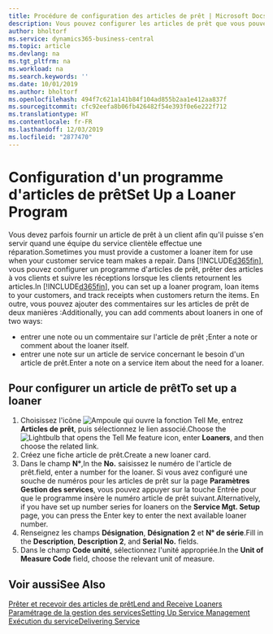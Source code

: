 ```yaml
---
title: Procédure de configuration des articles de prêt | Microsoft Docs
description: Vous pouvez configurer les articles de prêt que vous pouvez prêter aux clients afin de remplacer les articles de service lors de leur maintenance.
author: bholtorf
ms.service: dynamics365-business-central
ms.topic: article
ms.devlang: na
ms.tgt_pltfrm: na
ms.workload: na
ms.search.keywords: ''
ms.date: 10/01/2019
ms.author: bholtorf
ms.openlocfilehash: 494f7c621a141b84f104ad855b2aa1e412aa837f
ms.sourcegitcommit: cfc92eefa8b06fb426482f54e393f0e6e222f712
ms.translationtype: HT
ms.contentlocale: fr-FR
ms.lasthandoff: 12/03/2019
ms.locfileid: "2877470"
---
```

# <a name="set-up-a-loaner-program"></a><span data-ttu-id="e0968-103">Configuration d'un programme d'articles de prêt</span><span class="sxs-lookup"><span data-stu-id="e0968-103">Set Up a Loaner Program</span></span>
<span data-ttu-id="e0968-104">Vous devez parfois fournir un article de prêt à un client afin qu'il puisse s'en servir quand une équipe du service clientèle effectue une réparation.</span><span class="sxs-lookup"><span data-stu-id="e0968-104">Sometimes you must provide a customer a loaner item for use when your customer service team makes a repair.</span></span> <span data-ttu-id="e0968-105">Dans [!INCLUDE[d365fin](includes/d365fin_md.md)], vous pouvez configurer un programme d'articles de prêt, prêter des articles à vos clients et suivre les réceptions lorsque les clients retournent les articles.</span><span class="sxs-lookup"><span data-stu-id="e0968-105">In [!INCLUDE[d365fin](includes/d365fin_md.md)], you can set up a loaner program, loan items to your customers, and track receipts when customers return the items.</span></span> <span data-ttu-id="e0968-106">En outre, vous pouvez ajouter des commentaires sur les articles de prêt de deux manières :</span><span class="sxs-lookup"><span data-stu-id="e0968-106">Additionally, you can add comments about loaners in one of two ways:</span></span>  
  
* <span data-ttu-id="e0968-107">entrer une note ou un commentaire sur l'article de prêt ;</span><span class="sxs-lookup"><span data-stu-id="e0968-107">Enter a note or comment about the loaner itself.</span></span>  
* <span data-ttu-id="e0968-108">entrer une note sur un article de service concernant le besoin d'un article de prêt.</span><span class="sxs-lookup"><span data-stu-id="e0968-108">Enter a note on a service item about the need for a loaner.</span></span>  

## <a name="to-set-up-a-loaner"></a><span data-ttu-id="e0968-109">Pour configurer un article de prêt</span><span class="sxs-lookup"><span data-stu-id="e0968-109">To set up a loaner</span></span>  
1. <span data-ttu-id="e0968-110">Choisissez l'icône ![Ampoule qui ouvre la fonction Tell Me](media/ui-search/search_small.png "Dites-moi ce que vous voulez faire"), entrez **Articles de prêt**, puis sélectionnez le lien associé.</span><span class="sxs-lookup"><span data-stu-id="e0968-110">Choose the ![Lightbulb that opens the Tell Me feature](media/ui-search/search_small.png "Tell me what you want to do") icon, enter **Loaners**, and then choose the related link.</span></span>  
2. <span data-ttu-id="e0968-111">Créez une fiche article de prêt.</span><span class="sxs-lookup"><span data-stu-id="e0968-111">Create a new loaner card.</span></span> 
3. <span data-ttu-id="e0968-112">Dans le champ **N°**,</span><span class="sxs-lookup"><span data-stu-id="e0968-112">In the **No.**</span></span> <span data-ttu-id="e0968-113">saisissez le numéro de l'article de prêt.</span><span class="sxs-lookup"><span data-stu-id="e0968-113">field, enter a number for the loaner.</span></span> <span data-ttu-id="e0968-114">Si vous avez configuré une souche de numéros pour les articles de prêt sur la page **Paramètres Gestion des services**, vous pouvez appuyer sur la touche Entrée pour que le programme insère le numéro article de prêt suivant.</span><span class="sxs-lookup"><span data-stu-id="e0968-114">Alternatively, if you have set up number series for loaners on the **Service Mgt. Setup** page, you can press the Enter key to enter the next available loaner number.</span></span>  
4. <span data-ttu-id="e0968-115">Renseignez les champs **Désignation**, **Désignation 2** et **N° de série**.</span><span class="sxs-lookup"><span data-stu-id="e0968-115">Fill in the **Description**, **Description 2**, and **Serial No.** fields.</span></span>  
5. <span data-ttu-id="e0968-116">Dans le champ **Code unité**, sélectionnez l'unité appropriée.</span><span class="sxs-lookup"><span data-stu-id="e0968-116">In the **Unit of Measure Code** field, choose the relevant unit of measure.</span></span>  
  
## <a name="see-also"></a><span data-ttu-id="e0968-117">Voir aussi</span><span class="sxs-lookup"><span data-stu-id="e0968-117">See Also</span></span>
[<span data-ttu-id="e0968-118">Prêter et recevoir des articles de prêt</span><span class="sxs-lookup"><span data-stu-id="e0968-118">Lend and Receive Loaners</span></span>](service-how-to-lend-receive-loaners.md)  
[<span data-ttu-id="e0968-119">Paramétrage de la gestion des services</span><span class="sxs-lookup"><span data-stu-id="e0968-119">Setting Up Service Management</span></span>](service-setup-service.md)  
[<span data-ttu-id="e0968-120">Exécution du service</span><span class="sxs-lookup"><span data-stu-id="e0968-120">Delivering Service</span></span>](service-deliver-service.md)  

